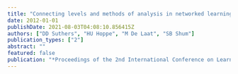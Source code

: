 ```yaml
---
title: "Connecting levels and methods of analysis in networked learning communities"
date: 2012-01-01
publishDate: 2021-08-03T04:08:10.856415Z
authors: ["DD Suthers", "HU Hoppe", "M De Laat", "SB Shum"]
publication_types: ["2"]
abstract: ""
featured: false
publication: "*Proceedings of the 2nd International Conference on Learning Analytics and …*"
---
```


